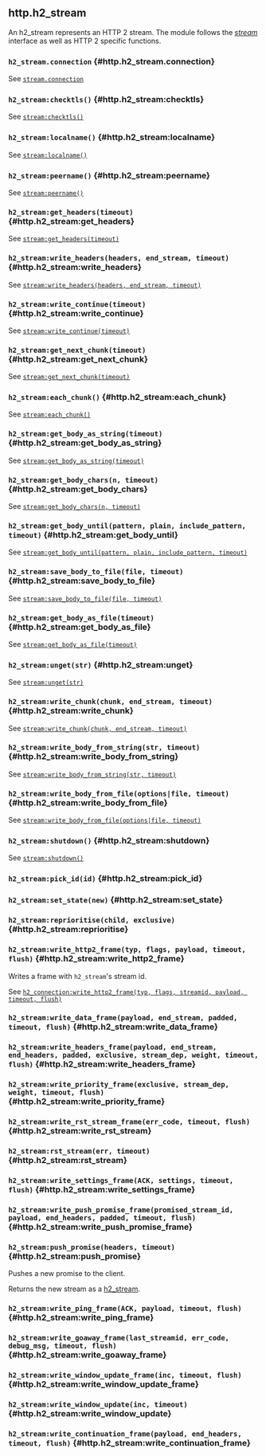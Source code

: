 ## http.h2_stream

An h2_stream represents an HTTP 2 stream. The module follows the [*stream*](#stream) interface as well as HTTP 2 specific functions.

### `h2_stream.connection` <!-- --> {#http.h2_stream.connection}

See [`stream.connection`](#stream.connection)


### `h2_stream:checktls()` <!-- --> {#http.h2_stream:checktls}

See [`stream:checktls()`](#stream:checktls)


### `h2_stream:localname()` <!-- --> {#http.h2_stream:localname}

See [`stream:localname()`](#stream:localname)


### `h2_stream:peername()` <!-- --> {#http.h2_stream:peername}

See [`stream:peername()`](#stream:peername)


### `h2_stream:get_headers(timeout)` <!-- --> {#http.h2_stream:get_headers}

See [`stream:get_headers(timeout)`](#stream:get_headers)


### `h2_stream:write_headers(headers, end_stream, timeout)` <!-- --> {#http.h2_stream:write_headers}

See [`stream:write_headers(headers, end_stream, timeout)`](#stream:write_headers)


### `h2_stream:write_continue(timeout)` <!-- --> {#http.h2_stream:write_continue}

See [`stream:write_continue(timeout)`](#stream:write_continue)


### `h2_stream:get_next_chunk(timeout)` <!-- --> {#http.h2_stream:get_next_chunk}

See [`stream:get_next_chunk(timeout)`](#stream:get_next_chunk)


### `h2_stream:each_chunk()` <!-- --> {#http.h2_stream:each_chunk}

See [`stream:each_chunk()`](#stream:each_chunk)


### `h2_stream:get_body_as_string(timeout)` <!-- --> {#http.h2_stream:get_body_as_string}

See [`stream:get_body_as_string(timeout)`](#stream:get_body_as_string)


### `h2_stream:get_body_chars(n, timeout)` <!-- --> {#http.h2_stream:get_body_chars}

See [`stream:get_body_chars(n, timeout)`](#stream:get_body_chars)


### `h2_stream:get_body_until(pattern, plain, include_pattern, timeout)` <!-- --> {#http.h2_stream:get_body_until}

See [`stream:get_body_until(pattern, plain, include_pattern, timeout)`](#stream:get_body_until)


### `h2_stream:save_body_to_file(file, timeout)` <!-- --> {#http.h2_stream:save_body_to_file}

See [`stream:save_body_to_file(file, timeout)`](#stream:save_body_to_file)


### `h2_stream:get_body_as_file(timeout)` <!-- --> {#http.h2_stream:get_body_as_file}

See [`stream:get_body_as_file(timeout)`](#stream:get_body_as_file)


### `h2_stream:unget(str)` <!-- --> {#http.h2_stream:unget}

See [`stream:unget(str)`](#stream:unget)


### `h2_stream:write_chunk(chunk, end_stream, timeout)` <!-- --> {#http.h2_stream:write_chunk}

See [`stream:write_chunk(chunk, end_stream, timeout)`](#stream:write_chunk)


### `h2_stream:write_body_from_string(str, timeout)` <!-- --> {#http.h2_stream:write_body_from_string}

See [`stream:write_body_from_string(str, timeout)`](#stream:write_body_from_string)


### `h2_stream:write_body_from_file(options|file, timeout)` <!-- --> {#http.h2_stream:write_body_from_file}

See [`stream:write_body_from_file(options|file, timeout)`](#stream:write_body_from_file)


### `h2_stream:shutdown()` <!-- --> {#http.h2_stream:shutdown}

See [`stream:shutdown()`](#stream:shutdown)


### `h2_stream:pick_id(id)` <!-- --> {#http.h2_stream:pick_id}


### `h2_stream:set_state(new)` <!-- --> {#http.h2_stream:set_state}


### `h2_stream:reprioritise(child, exclusive)` <!-- --> {#http.h2_stream:reprioritise}


### `h2_stream:write_http2_frame(typ, flags, payload, timeout, flush)` <!-- --> {#http.h2_stream:write_http2_frame}

Writes a frame with `h2_stream`'s stream id.

See [`h2_connection:write_http2_frame(typ, flags, streamid, payload, timeout, flush)`](#http.h2_connection:write_http2_frame)


### `h2_stream:write_data_frame(payload, end_stream, padded, timeout, flush)` <!-- --> {#http.h2_stream:write_data_frame}


### `h2_stream:write_headers_frame(payload, end_stream, end_headers, padded, exclusive, stream_dep, weight, timeout, flush)` <!-- --> {#http.h2_stream:write_headers_frame}


### `h2_stream:write_priority_frame(exclusive, stream_dep, weight, timeout, flush)` <!-- --> {#http.h2_stream:write_priority_frame}


### `h2_stream:write_rst_stream_frame(err_code, timeout, flush)` <!-- --> {#http.h2_stream:write_rst_stream}


### `h2_stream:rst_stream(err, timeout)` <!-- --> {#http.h2_stream:rst_stream}


### `h2_stream:write_settings_frame(ACK, settings, timeout, flush)` <!-- --> {#http.h2_stream:write_settings_frame}


### `h2_stream:write_push_promise_frame(promised_stream_id, payload, end_headers, padded, timeout, flush)` <!-- --> {#http.h2_stream:write_push_promise_frame}


### `h2_stream:push_promise(headers, timeout)` <!-- --> {#http.h2_stream:push_promise}

Pushes a new promise to the client.

Returns the new stream as a [h2_stream](#http.h2_stream).


### `h2_stream:write_ping_frame(ACK, payload, timeout, flush)` <!-- --> {#http.h2_stream:write_ping_frame}


### `h2_stream:write_goaway_frame(last_streamid, err_code, debug_msg, timeout, flush)` <!-- --> {#http.h2_stream:write_goaway_frame}


### `h2_stream:write_window_update_frame(inc, timeout, flush)` <!-- --> {#http.h2_stream:write_window_update_frame}


### `h2_stream:write_window_update(inc, timeout)` <!-- --> {#http.h2_stream:write_window_update}


### `h2_stream:write_continuation_frame(payload, end_headers, timeout, flush)` <!-- --> {#http.h2_stream:write_continuation_frame}
